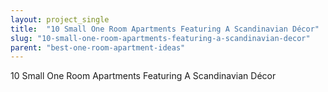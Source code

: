 ```yaml
---
layout: project_single
title:  "10 Small One Room Apartments Featuring A Scandinavian Décor"
slug: "10-small-one-room-apartments-featuring-a-scandinavian-decor"
parent: "best-one-room-apartment-ideas"
---
```

10 Small One Room Apartments Featuring A Scandinavian Décor